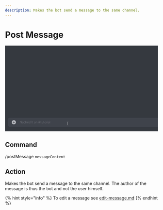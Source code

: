 ```yaml
---
description: Makes the bot send a message to the same channel.
---
```


# Post Message

![](../../.gitbook/assets/Seymour-PostMessage.gif)

## Command

/postMessage `messageContent`

## Action

Makes the bot send a message to the same channel. The author of the message is thus the bot and not the user himself.



{% hint style="info" %}
To edit a message see [edit-message.md](edit-message.md "mention")
{% endhint %}
